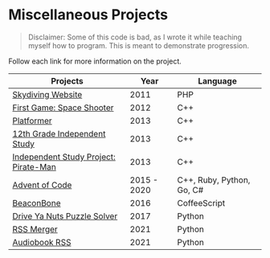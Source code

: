 # Miscellaneous Projects

> Disclaimer: Some of this code is bad, as I wrote it while teaching
myself how to program. This is meant to demonstrate progression.

Follow each link for more information on the project.

Projects                                                   | Year        | Language
-----------------------------------------------------------|-------------|------------------
[Skydiving Website](skydiving-website)                     | 2011        | PHP
[First Game: Space Shooter](first-game)                    | 2012        | C++
[Platformer](platformer)                                   | 2013        | C++
[12th Grade Independent Study](independent-study)          | 2013        | C++
[Independent Study Project: Pirate-Man](pirate-man)        | 2013        | C++
[Advent of Code](https://github.com/mchill/advent-of-code) | 2015 - 2020 | C++, Ruby, Python, Go, C#
[BeaconBone](https://github.com/mchill/beacon-bone)        | 2016        | CoffeeScript
[Drive Ya Nuts Puzzle Solver](drive-ya-nuts)               | 2017        | Python
[RSS Merger](rss-merger)                                   | 2021        | Python
[Audiobook RSS](audiobook-rss)                             | 2021        | Python
